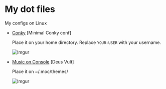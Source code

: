# My dot files
My configs on Linux

* [Conky](https://github.com/JuanjoSalvador/dotFiles/blob/master/.conkyrc) [Minimal Conky conf]

  Place it on your home directory. Replace `YOUR-USER` with your username.
  
  ![Imgur](http://i.imgur.com/I38GKMI.png)
  
* [Music on Console](https://github.com/JuanjoSalvador/dotFiles/blob/master/deus_vult) [Deus Vult]

  Place it on ~/.moc/themes/
  
  ![Imgur](http://i.imgur.com/rhg7wWY.png)
